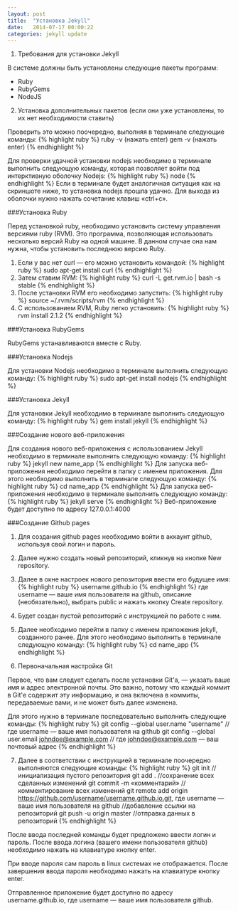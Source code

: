 ```yaml
---
layout: post
title:  "Установка Jekyll"
date:   2014-07-17 00:00:22
categories: jekyll update
---
```


1) Требования для установки Jekyll

В системе должны быть установлены следующие пакеты программ:
<ul>
<li>Ruby</li>
<li>RubyGems</li>
<li>NodeJS</li>
</ul>

2) Установка дополнительных пакетов (если они уже установлены, то их нет необходимости ставить)

Проверить это можно поочередно, выполняя в терминале следующие команды:
{% highlight ruby %}
ruby -v (нажать enter)
gem -v (нажать enter)
{% endhighlight %}

Для проверки удачной установки nodejs необходимо в терминале выполнить следующую команду, которая позволяет войти под интерктивную оболочку Nodejs:
{% highlight ruby %}
node
{% endhighlight %}
Если в терминале будет аналогичная ситуация как на скриншоте ниже, то установка nodejs прошла удачно. 
Для выхода из оболочки нужно нажать сочетание клавиш «ctrl+c».

###Установка Ruby

Перед установкой ruby, необходимо установить систему управления версиями ruby (RVM).
Это программа, позволяющая использовать несколько версий Ruby на одной машине. В данном случае она 
нам нужна, чтобы установить последнюю версию Ruby.

1) Если у вас нет curl — его можно установить командой:
{% highlight ruby %}
sudo apt-get install curl
{% endhighlight %}
2) Затем ставим RVM:
{% highlight ruby %}
curl -L get.rvm.io | bash -s stable
{% endhighlight %}
3) После установки RVM его необходимо запустить:
{% highlight ruby %}
source ~/.rvm/scripts/rvm
{% endhighlight %}
4) С использованием RVM, Ruby легко установить:
{% highlight ruby %}
rvm install 2.1.2
{% endhighlight %}

###Установка RubyGems

RubyGems устанавливаются вместе с Ruby.

###Установка Nodejs

Для установки Nodejs необходимо в терминале выполнить следующую команду:
{% highlight ruby %}
sudo apt-get install nodejs
{% endhighlight %}

###Установка Jekyll

Для установки Jekyll необходимо в терминале выполнить следующую команду:
{% highlight ruby %}
gem install jekyll
{% endhighlight %}

###Создание нового веб-приложения

Для создания нового веб-приложения с использованием Jekyll необходимо в терминале 
выполнить следующую команду:
{% highlight ruby %}
jekyll new name_app
{% endhighlight %}
Для запуска веб-приложения необходимо перейти в папку с именем приложения. Для этого 
необходимо выполнить в терминале следующую команду:
{% highlight ruby %}
cd name_app
{% endhighlight %}
Для запуска веб-приложения необходимо в терминале выполнить следующую команду:
{% highlight ruby %}
jekyll serve
{% endhighlight %}
Веб-приложение будет доступно по адресу 127.0.0.1:4000

###Создание Github pages

1) Для создания github pages необходимо войти в аккаунт github, используя свой логин и 
пароль.

2) Далее нужно создать новый репозиторий, кликнув на кнопке New repository.

3) Далее в окне настроек нового репозитория ввести его будущее имя: 
{% highlight ruby %}
username.github.io 
{% endhighlight %}
где username — ваше имя пользователя на github, описание (необязательно), выбрать public и нажать кнопку Create repository. 

4) Будет создан пустой репозиторий с инструкцией по работе с ним.

5) Далее необходимо перейти в папку с именем приложения jekyll, созданного ранее. Для этого необходимо выполнить в терминале следующую команду:
{% highlight ruby %}
cd name_app
{% endhighlight %}
6) Первоначальная настройка Git

Первое, что вам следует сделать после установки Git'а, — указать ваше имя и адрес электронной почты. Это важно, потому что каждый коммит в Git'е содержит эту информацию, и она включена в коммиты, передаваемые вами, и не может быть далее изменена. 

Для этого нужно в терминале последовательно выполнить следующие команды:
{% highlight ruby %}
git config --global user.name "username" //где username — ваше имя пользователя на github 
git config --global user.email johndoe@example.com // где johndoe@example.com — ваш почтовый адрес
{% endhighlight %}

7) Далее в соответствии с инструкцией в терминале поочередно выполняются следующие команды:
{% highlight ruby %}
git init //инициализация пустого репозитория
git add . //сохранение всех сделанных изменений
git commit -m «комментарий» //комментирование всех изменений
git remote add origin https://github.com/username/username.github.io.git, 
где username — ваше имя пользователя на github //добавление ссылки на репозиторий
git push -u origin master //отправка данных в репозиторий
{% endhighlight %}

После ввода последней команды будет предложено ввести логин и пароль. 
После ввода логина (вашего имени пользователя github) необходимо нажать на клавиатуре кнопку enter.

При вводе пароля сам пароль в linux системах не отображается. После завершения ввода 
пароля необходимо нажать на клавиатуре кнопку enter.

Отправленное приложение будет доступно по адресу username.github.io, где username — 
ваше имя пользователя github.

[jekyll-gh]: https://github.com/jekyll/jekyll
[jekyll]:    http://jekyllrb.com
